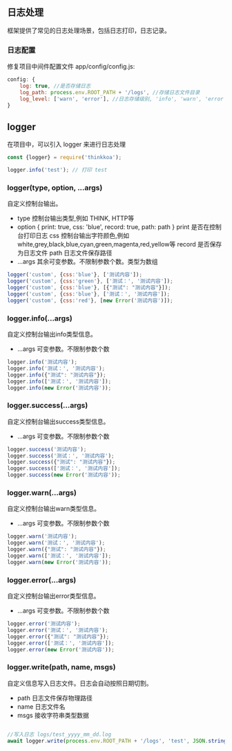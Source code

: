 ## 日志处理

框架提供了常见的日志处理场景，包括日志打印，日志记录。

### 日志配置

修复项目中间件配置文件 app/config/config.js:

```js
config: {
    log: true, //是否存储日志
    log_path: process.env.ROOT_PATH + '/logs', //存储日志文件目录
    log_level: ['warn', 'error'], //日志存储级别, 'info', 'warn', 'error', 'success'
}
```

## logger

在项目中，可以引入 logger 来进行日志处理

```js
const {logger} = require('thinkkoa');

logger.info('test'); // 打印 test

```

### logger(type, option, ...args)

自定义控制台输出。

* type 控制台输出类型,例如 THINK, HTTP等
* option { print: true, css: 'blue', record: true, path: path } 
    print 是否在控制台打印日志
    css 控制台输出字符颜色,例如 white,grey,black,blue,cyan,green,magenta,red,yellow等
    record 是否保存为日志文件
    path 日志文件保存路径
* ...args 其余可变参数。不限制参数个数。类型为数组

```js
logger('custom', {css:'blue'}, ['测试内容']);
logger('custom', {css:'green'}, ['测试：', '测试内容']);
logger('custom', {css:'blue'}, [{"测试": "测试内容"}]);
logger('custom', {css:'blue'}, ['测试：', '测试内容']);
logger('custom', {css:'red'}, [new Error('测试内容')]);
```

### logger.info(...args)

自定义控制台输出info类型信息。

* ...args 可变参数。不限制参数个数

```js
logger.info('测试内容');
logger.info('测试：', '测试内容');
logger.info({"测试": "测试内容"});
logger.info(['测试：', '测试内容']);
logger.info(new Error('测试内容'));
```
### logger.success(...args)

自定义控制台输出success类型信息。

* ...args 可变参数。不限制参数个数

```js
logger.success('测试内容');
logger.success('测试：', '测试内容');
logger.success({"测试": "测试内容"});
logger.success(['测试：', '测试内容']);
logger.success(new Error('测试内容'));
```
### logger.warn(...args)

自定义控制台输出warn类型信息。

* ...args 可变参数。不限制参数个数

```js
logger.warn('测试内容');
logger.warn('测试：', '测试内容');
logger.warn({"测试": "测试内容"});
logger.warn(['测试：', '测试内容']);
logger.warn(new Error('测试内容'));
```
### logger.error(...args)

自定义控制台输出error类型信息。

* ...args 可变参数。不限制参数个数

```js
logger.error('测试内容');
logger.error('测试：', '测试内容');
logger.error({"测试": "测试内容"});
logger.error(['测试：', '测试内容']);
logger.error(new Error('测试内容'));
```

### logger.write(path, name, msgs)

自定义信息写入日志文件。日志会自动按照日期切割。
* path 日志文件保存物理路径
* name 日志文件名
* msgs 接收字符串类型数据

```js

//写入日志 logs/test_yyyy_mm_dd.log
await logger.write(process.env.ROOT_PATH + '/logs', 'test', JSON.stringify({aa: 11}));
```